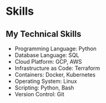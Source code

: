 # Skills

## My Technical Skills
- Programming Language: Python
- Database Language: SQL
- Cloud Platform: GCP, AWS
- Infrastructure as Code: Terraform
- Containers: Docker, Kubernetes
- Operating System: Linux
- Scripting: Python, Bash
- Version Control: Git

